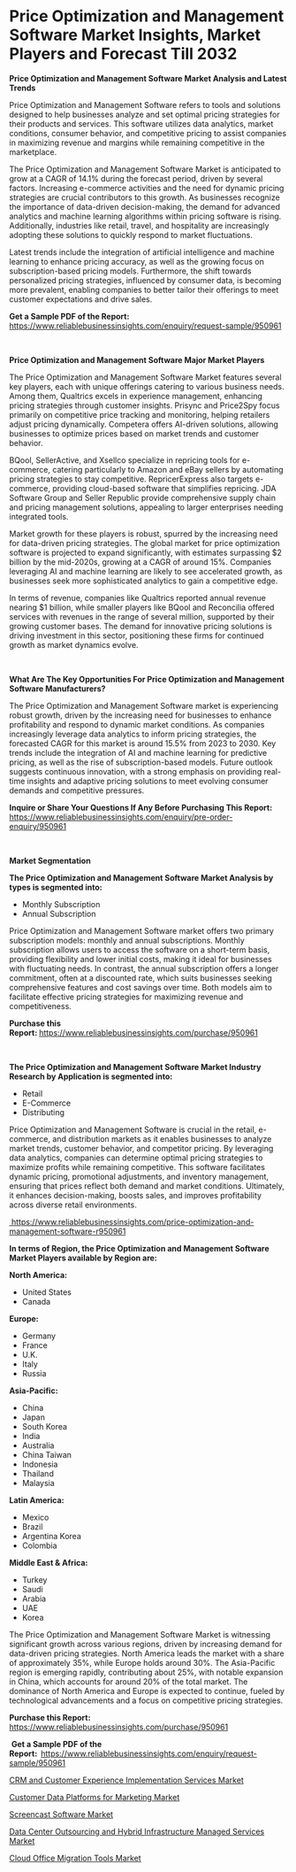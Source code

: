 <p><h1>Price Optimization and Management Software Market Insights, Market Players and Forecast Till 2032</h1></p><p><strong>Price Optimization and Management Software Market Analysis and Latest Trends</strong></p>
<p><p>Price Optimization and Management Software refers to tools and solutions designed to help businesses analyze and set optimal pricing strategies for their products and services. This software utilizes data analytics, market conditions, consumer behavior, and competitive pricing to assist companies in maximizing revenue and margins while remaining competitive in the marketplace.</p><p>The Price Optimization and Management Software Market is anticipated to grow at a CAGR of 14.1% during the forecast period, driven by several factors. Increasing e-commerce activities and the need for dynamic pricing strategies are crucial contributors to this growth. As businesses recognize the importance of data-driven decision-making, the demand for advanced analytics and machine learning algorithms within pricing software is rising. Additionally, industries like retail, travel, and hospitality are increasingly adopting these solutions to quickly respond to market fluctuations.</p><p>Latest trends include the integration of artificial intelligence and machine learning to enhance pricing accuracy, as well as the growing focus on subscription-based pricing models. Furthermore, the shift towards personalized pricing strategies, influenced by consumer data, is becoming more prevalent, enabling companies to better tailor their offerings to meet customer expectations and drive sales.</p></p>
<p><strong>Get a Sample PDF of the Report:&nbsp;</strong> <a href="https://www.reliablebusinessinsights.com/enquiry/request-sample/950961?utm_campaign=96&utm_medium=2&utm_source=Github&utm_content=ia&utm_term=06032025&utm_id=price-optimization-and-management-software">https://www.reliablebusinessinsights.com/enquiry/request-sample/950961</a></p>
<p>&nbsp;</p>
<p><strong>Price Optimization and Management Software Major Market Players</strong></p>
<p><p>The Price Optimization and Management Software Market features several key players, each with unique offerings catering to various business needs. Among them, Qualtrics excels in experience management, enhancing pricing strategies through customer insights. Prisync and Price2Spy focus primarily on competitive price tracking and monitoring, helping retailers adjust pricing dynamically. Competera offers AI-driven solutions, allowing businesses to optimize prices based on market trends and customer behavior.</p><p>BQool, SellerActive, and Xsellco specialize in repricing tools for e-commerce, catering particularly to Amazon and eBay sellers by automating pricing strategies to stay competitive. RepricerExpress also targets e-commerce, providing cloud-based software that simplifies repricing. JDA Software Group and Seller Republic provide comprehensive supply chain and pricing management solutions, appealing to larger enterprises needing integrated tools.</p><p>Market growth for these players is robust, spurred by the increasing need for data-driven pricing strategies. The global market for price optimization software is projected to expand significantly, with estimates surpassing $2 billion by the mid-2020s, growing at a CAGR of around 15%. Companies leveraging AI and machine learning are likely to see accelerated growth, as businesses seek more sophisticated analytics to gain a competitive edge.</p><p>In terms of revenue, companies like Qualtrics reported annual revenue nearing $1 billion, while smaller players like BQool and Reconcilia offered services with revenues in the range of several million, supported by their growing customer bases. The demand for innovative pricing solutions is driving investment in this sector, positioning these firms for continued growth as market dynamics evolve.</p></p>
<p>&nbsp;</p>
<p><strong>What Are The Key Opportunities For Price Optimization and Management Software Manufacturers?</strong></p>
<p><p>The Price Optimization and Management Software market is experiencing robust growth, driven by the increasing need for businesses to enhance profitability and respond to dynamic market conditions. As companies increasingly leverage data analytics to inform pricing strategies, the forecasted CAGR for this market is around 15.5% from 2023 to 2030. Key trends include the integration of AI and machine learning for predictive pricing, as well as the rise of subscription-based models. Future outlook suggests continuous innovation, with a strong emphasis on providing real-time insights and adaptive pricing solutions to meet evolving consumer demands and competitive pressures.</p></p>
<p><strong>Inquire or Share Your Questions If Any Before Purchasing This Report:</strong> <a href="https://www.reliablebusinessinsights.com/enquiry/pre-order-enquiry/950961?utm_campaign=96&utm_medium=2&utm_source=Github&utm_content=ia&utm_term=06032025&utm_id=price-optimization-and-management-software">https://www.reliablebusinessinsights.com/enquiry/pre-order-enquiry/950961</a></p>
<p>&nbsp;</p>
<p><strong>Market Segmentation</strong></p>
<p><strong>The Price Optimization and Management Software Market Analysis by types is segmented into:</strong></p>
<p><ul><li>Monthly Subscription</li><li>Annual Subscription</li></ul></p>
<p><p>Price Optimization and Management Software market offers two primary subscription models: monthly and annual subscriptions. Monthly subscription allows users to access the software on a short-term basis, providing flexibility and lower initial costs, making it ideal for businesses with fluctuating needs. In contrast, the annual subscription offers a longer commitment, often at a discounted rate, which suits businesses seeking comprehensive features and cost savings over time. Both models aim to facilitate effective pricing strategies for maximizing revenue and competitiveness.</p></p>
<p><strong>Purchase this Report:&nbsp;</strong><a href="https://www.reliablebusinessinsights.com/purchase/950961?utm_campaign=96&utm_medium=2&utm_source=Github&utm_content=ia&utm_term=06032025&utm_id=price-optimization-and-management-software">https://www.reliablebusinessinsights.com/purchase/950961</a></p>
<p>&nbsp;</p>
<p><strong>The Price Optimization and Management Software Market Industry Research by Application is segmented into:</strong></p>
<p><ul><li>Retail</li><li>E-Commerce</li><li>Distributing</li></ul></p>
<p><p>Price Optimization and Management Software is crucial in the retail, e-commerce, and distribution markets as it enables businesses to analyze market trends, customer behavior, and competitor pricing. By leveraging data analytics, companies can determine optimal pricing strategies to maximize profits while remaining competitive. This software facilitates dynamic pricing, promotional adjustments, and inventory management, ensuring that prices reflect both demand and market conditions. Ultimately, it enhances decision-making, boosts sales, and improves profitability across diverse retail environments.</p></p>
<p><a href="https://www.reliablebusinessinsights.com/price-optimization-and-management-software-r950961?utm_campaign=96&utm_medium=2&utm_source=Github&utm_content=ia&utm_term=06032025&utm_id=price-optimization-and-management-software">&nbsp;https://www.reliablebusinessinsights.com/price-optimization-and-management-software-r950961</a></p>
<p><strong>In terms of Region, the Price Optimization and Management Software Market Players available by Region are:</strong></p>
<p>
    <p> <strong> North America: </strong>
        <ul>
            <li>United States</li>
            <li>Canada</li>
        </ul>
        </p> 
    <p> <strong> Europe: </strong>
        <ul>
            <li>Germany</li>
            <li>France</li>
            <li>U.K.</li>
            <li>Italy</li>
            <li>Russia</li>
        </ul>
        </p> 
    <p> <strong> Asia-Pacific: </strong>
        <ul>
            <li>China</li>
            <li>Japan</li>
            <li>South Korea</li>
            <li>India</li>
            <li>Australia</li>
            <li>China Taiwan</li>
            <li>Indonesia</li>
            <li>Thailand</li>
            <li>Malaysia</li>
        </ul>
        </p> 
    <p> <strong> Latin America: </strong>
        <ul>
            <li>Mexico</li>
            <li>Brazil</li>
            <li>Argentina Korea</li>
            <li>Colombia</li>
        </ul>
        </p> 
    <p> <strong> Middle East & Africa: </strong>
        <ul>
            <li>Turkey</li>
            <li>Saudi</li>
            <li>Arabia</li>
            <li>UAE</li>
            <li>Korea</li>
        </ul>
    </p>
    </p>
<p><p>The Price Optimization and Management Software Market is witnessing significant growth across various regions, driven by increasing demand for data-driven pricing strategies. North America leads the market with a share of approximately 35%, while Europe holds around 30%. The Asia-Pacific region is emerging rapidly, contributing about 25%, with notable expansion in China, which accounts for around 20% of the total market. The dominance of North America and Europe is expected to continue, fueled by technological advancements and a focus on competitive pricing strategies.</p></p>
<p><strong>Purchase this Report: </strong><a href="https://www.reliablebusinessinsights.com/purchase/950961?utm_campaign=96&utm_medium=2&utm_source=Github&utm_content=ia&utm_term=06032025&utm_id=price-optimization-and-management-software">https://www.reliablebusinessinsights.com/purchase/950961</a></p>
<p>&nbsp;<strong>Get a Sample PDF of the Report:&nbsp;&nbsp;</strong><a href="https://www.reliablebusinessinsights.com/enquiry/request-sample/950961?utm_campaign=96&utm_medium=2&utm_source=Github&utm_content=ia&utm_term=06032025&utm_id=price-optimization-and-management-software">https://www.reliablebusinessinsights.com/enquiry/request-sample/950961</a></p>
<p><strong></strong></p>
<p><p><a href="https://github.com/rembaentin6f/Market-Research-Report-List-1/blob/main/crm-and-customer-experience-implementation-services-market.md?utm_campaign=96&utm_medium=2&utm_source=Github&utm_content=ia&utm_term=06032025&utm_id=price-optimization-and-management-software">CRM and Customer Experience Implementation Services Market</a></p><p><a href="https://github.com/timayuethem/Market-Research-Report-List-1/blob/main/customer-data-platforms-for-marketing-market.md?utm_campaign=96&utm_medium=2&utm_source=Github&utm_content=ia&utm_term=06032025&utm_id=price-optimization-and-management-software">Customer Data Platforms for Marketing Market</a></p><p><a href="https://github.com/molayrabeta/Market-Research-Report-List-1/blob/main/screencast-software-market.md?utm_campaign=96&utm_medium=2&utm_source=Github&utm_content=ia&utm_term=06032025&utm_id=price-optimization-and-management-software">Screencast Software Market</a></p><p><a href="https://github.com/brabolyrah3h/Market-Research-Report-List-1/blob/main/data-center-outsourcing-and-hybrid-infrastructure-managed-services-market.md?utm_campaign=96&utm_medium=2&utm_source=Github&utm_content=ia&utm_term=06032025&utm_id=price-optimization-and-management-software">Data Center Outsourcing and Hybrid Infrastructure Managed Services Market</a></p><p><a href="https://github.com/dukawashviro/Market-Research-Report-List-1/blob/main/cloud-office-migration-tools-market.md?utm_campaign=96&utm_medium=2&utm_source=Github&utm_content=ia&utm_term=06032025&utm_id=price-optimization-and-management-software">Cloud Office Migration Tools Market</a></p></p>